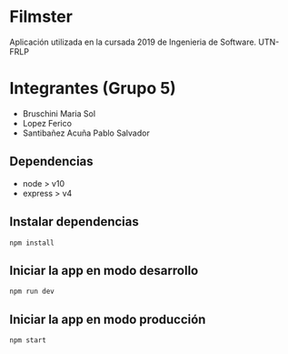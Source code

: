 ﻿# Filmster

Aplicación utilizada en la cursada 2019 de Ingenieria de Software. UTN-FRLP

# Integrantes (Grupo 5)
- Bruschini Maria Sol
- Lopez Ferico
- Santibañez Acuña Pablo Salvador

## Dependencias

 - node > v10
 - express > v4

## Instalar dependencias

`npm install`

## Iniciar la app en modo desarrollo

`npm run dev`

## Iniciar la app en modo producción

`npm start`

